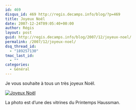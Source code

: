 ```yaml
---
id: 469
disqus_id: 469 http://regis.decamps.info/blog/?p=469
title: Joyeux Noël
date: 2007-12-24T09:05:40+00:00
author: Régis
layout: post
guid: http://regis.decamps.info/blog/2007/12/joyeux-noel/
permalink: /2007/12/joyeux-noel/
dsq_thread_id:
  - "189257130"
tmac_last_id:
  - ""
categories:
  - Général
---
```

Je vous souhaite à tous un très joyeux Noël.

[![Joyeux Noël](/blog/wp-content/uploads/2007/12/img_0865.JPG)](/blog/wp-content/uploads/2007/12/img_0865.JPG "Joyeux Noël")

La photo est d’une des vitrines du Printemps Haussman.

